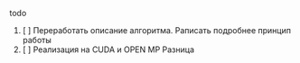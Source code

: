 todo

1. [ ] Переработать описание алгоритма. Раписать подробнее принцип работы
2. [ ] Реализация на CUDA и OPEN MP Разница
